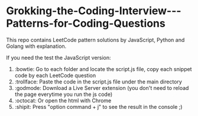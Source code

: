 # Grokking-the-Coding-Interview---Patterns-for-Coding-Questions

This repo contains LeetCode pattern solutions by JavaScript, Python and Golang with explanation.

If you need the test the JavaScript version:

1. :bowtie: Go to each folder and locate the script.js file, copy each snippet code by each LeetCode question
2. :trollface: Paste the code in the script.js file under the main directory
3. :godmode: Download a Live Server extension (you don't need to reload the page everytime you run the js code)
4. :octocat: Or open the html with Chrome
5. :shipit: Press "option command + j" to see the result in the console ;)
